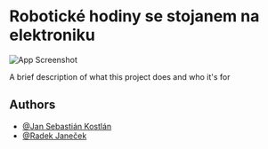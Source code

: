 # Robotické hodiny se stojanem na elektroniku
![App Screenshot]()

A brief description of what this project does and who it's for


## Authors

- [@Jan Sebastián Kostlán](https://www.github.com/kostlanovec)
- [@Radek Janeček](https://www.github.com/janecek)


